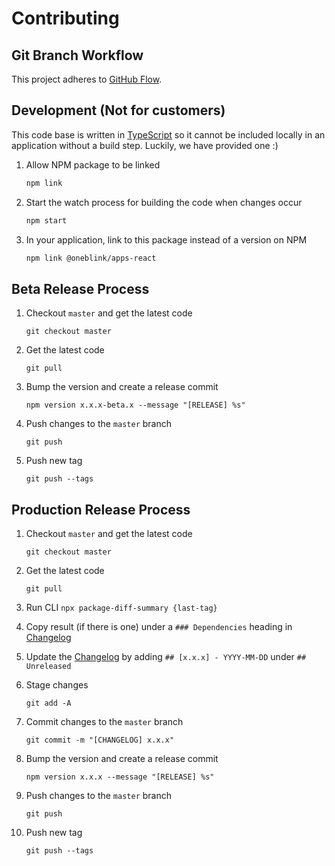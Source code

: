 # Contributing

## Git Branch Workflow

This project adheres to [GitHub Flow](https://guides.github.com/introduction/flow/).

## Development (Not for customers)

This code base is written in [TypeScript](https://www.typescriptlang.org/) so it cannot be included locally in an application without a build step. Luckily, we have provided one :)

1. Allow NPM package to be linked

   ```sh
   npm link
   ```

1. Start the watch process for building the code when changes occur

   ```sh
   npm start
   ```

1. In your application, link to this package instead of a version on NPM

   ```sh
   npm link @oneblink/apps-react
   ```

## Beta Release Process

1. Checkout `master` and get the latest code

   ```
   git checkout master
   ```

1. Get the latest code

   ```
   git pull
   ```

1. Bump the version and create a release commit

   ```
   npm version x.x.x-beta.x --message "[RELEASE] %s"
   ```

1. Push changes to the `master` branch

   ```
   git push
   ```

1. Push new tag

   ```
   git push --tags
   ```

## Production Release Process

1. Checkout `master` and get the latest code

   ```
   git checkout master
   ```

1. Get the latest code

   ```
   git pull
   ```

1. Run CLI `npx package-diff-summary {last-tag}`

1. Copy result (if there is one) under a `### Dependencies` heading in [Changelog](./CHANGELOG.md)

1. Update the [Changelog](./CHANGELOG.md) by adding `## [x.x.x] - YYYY-MM-DD` under `## Unreleased`

1. Stage changes

   ```
   git add -A
   ```

1. Commit changes to the `master` branch

   ```
   git commit -m "[CHANGELOG] x.x.x"
   ```

1. Bump the version and create a release commit

   ```
   npm version x.x.x --message "[RELEASE] %s"
   ```

1. Push changes to the `master` branch

   ```
   git push
   ```

1. Push new tag

   ```
   git push --tags
   ```

